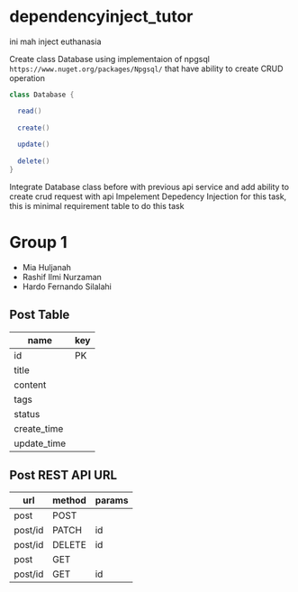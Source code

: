 # dependencyinject_tutor
ini mah inject euthanasia

Create class Database using implementaion of npgsql `https://www.nuget.org/packages/Npgsql/` that have ability to create CRUD operation

```c#
class Database {

  read()
  
  create()
  
  update()
  
  delete()
}
```


Integrate Database class before with previous api service and add ability to create crud request with api 
Impelement Depedency Injection for this task, this is minimal requirement table to do this task 


# Group 1
- Mia Huljanah	
- Rashif Ilmi Nurzaman
- Hardo Fernando Silalahi

## Post Table

| name        | key|
|-------------|----|
| id          | PK |
| title       |    |
| content     |    |
| tags        |    |
| status      |    |
| create_time |    |
| update_time |    |

## Post REST API URL


| url     | method | params |
|---------|--------|--------|
| post    | POST   |        |
| post/id | PATCH  | id     |
| post/id | DELETE | id     |
| post    | GET    |        |
| post/id | GET    | id     |
